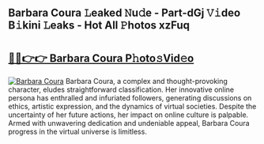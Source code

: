 ## Barbara Coura 𝙻eaked 𝙽u𝚍e - Part-dGj 𝚅𝚒deo B𝚒kini 𝙻eaks - Hot All 𝙿hotos xzFuq

# <h2><a href="http://ld4ztc.urlbe.top/?page=Barbara+Coura">🔗🔗👉👉 Barbara Coura P𝚑oto𝚜Vid𝚎o</a></h2>

[![Barbara Coura](https://i.imgur.com/eBuTRDB.gif)](http://ld4ztc.urlbe.top/?page=Barbara+Coura)
Barbara Coura, a complex and thought-provoking character, eludes straightforward classification. Her innovative online persona has enthralled and infuriated followers, generating discussions on ethics, artistic expression, and the dynamics of virtual societies. Despite the uncertainty of her future actions, her impact on online culture is palpable. Armed with unwavering dedication and undeniable appeal, Barbara Coura progress in the virtual universe is limitless.
